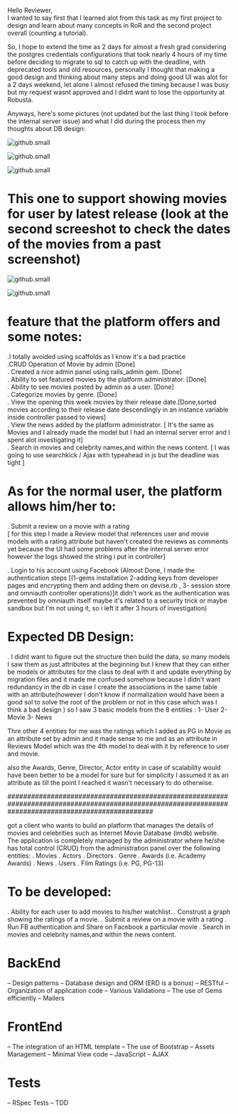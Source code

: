 
Hello Reviewer,<br />
I wanted to say first that I learned alot from this task as my first project to design and learn about many concepts in RoR and the second project overall (counting a tutorial).

So, I hope to extend the time as 2 days for almost a fresh grad considering the postgres credentials configurations that took nearly 4 hours of my time before deciding to migrate to sql to catch up with the deadline, with deprecated tools and old resources, personally I thought that making a good design and thinking about many steps and doing good UI was alot for a 2 days weekend, let alone I almost refused the timing because I was busy but my request wasnt approved and I didnt want to lose the opportunity at Robusta.

Anyways, here's some pictures (not updated but the last thing I took before the internal server issue) and what I did during the process then my thoughts about DB design:

![github.small](Screenshot%20from%202022-01-15%2021-50-20.png) <br  />

![github.small](Screenshot%20from%202022-01-15%2021-50-37.png) <br />

![github.small](Screenshot%20from%202022-01-15%2021-50-46.png) <br />

# This one to support showing movies for user by latest release (look at the second screeshot to check the dates of the movies from a past screenshot)
![github.small](Screenshot%20from%202022-01-16%2001-39-51.png) <br />

![github.small](Screenshot%20from%202022-01-16%2001-23-50.png) <br />


# feature that the platform offers and some notes: <br />
.I totally avoided using scaffolds as I know it's a bad practice <br /> 
.CRUD Operation of Movie by admin  [Done] <br />
. Created a nice admin panel using rails_admin gem. [Done] <br />
. Ability to set featured movies by the platform administrator. [Done] <br />
. Ability to see movies posted by admin as a user. [Done] <br />
. Categorize movies by genre. [Done] <br />
. View the opening this week movies by their release date.[Done,sorted movies according to their release date descendingly in an instance variable inside controller passed to views] <br />
. View the news added by the platform administrator. [ It's the same as Movies and I already made the model but I had an internal server error and I spent alot investigating it] <br />
. Search in movies and celebrity names,and within the news content. [ I was going to use searchkick / Ajax with typeahead in js but the deadline was tight ] <br />

# As for the normal user, the platform allows him/her to: <br />

. Submit a review on a movie with a rating <br /> [ for this step I made a Review model that references user and movie models with a rating attribute but haven't created the reviews as comments yet because the UI had some problems after the internal server error however the logs showed the string i put in controller] <br />

. Login to his account using Facebook (Almost Done, I made the authentication steps [(1-gems installation 2-adding keys from developer pages and encrypting them and adding them on devise.rb , 3- session store and omniauth controller operations)]it didn't work as the authentication was prevented by omniauth itself maybe it's related to a security trick or maybe sandbox but I'm not using it, so i left it after 3 hours of investigation) <br />

# Expected DB Design: <br />
. I didnt want to figure out the structure then build the data, so many models I saw them as just attributes at the beginning but I knew that they can either be models or attributes for the class to deal with it and update everything by migration files and it made me confused somehow because I didn't want redundancy in the db in case I create the associations in the same table with an attribute(however I don't know if normalization would have been a good sol to solve the root of the problem or not in this case which was I think a bad design ) so I saw 3 basic models from the 8 entities : 1- User 2- Movie 3- News <br  />

Thre other 4 entities for me was the ratings which I added as PG in Movie as an attribute set by admin and it made sense to me and as an attribute in Reviews Model which was the 4th model to deal with it by reference to user and movie. <br  />

also the Awards, Genre, Director, Actor entity in case of scalability would have been better to be a model for sure but for simplicity I assumed it as an attribute as till the point I reached it wasn't necessary to do otherwise.



#####################################################################################################################################################

got a client who wants to build an platform that manages the details of movies and
celebrities such as Internet Movie Database (imdb) website. The application is completely
managed by the administrator where he/she has total control (CRUD) from the administration
panel over the following entities:
. Movies
. Actors
. Directors
. Genre
. Awards (i.e. Academy Awards)
. News
. Users
. Film Ratings (i.e. PG, PG-13)


# To be developed:
. Ability for each user to add movies to his/her watchlist.
. Construst a graph showing the ratings of a movie.
. Submit a review on a movie with a rating
. Run FB authentication and Share on Facebook a particular movie
. Search in movies and celebrity names,and within the news content.

# BackEnd
– Design patterns
– Database design and ORM (ERD is a bonus)
– RESTful
– Organization of application code
– Various Validations
– The use of Gems efficiently
– Mailers
# FrontEnd
– The integration of an HTML template
– The use of Bootstrap
– Assets Management
– Minimal View code
– JavaScript
– AJAX
# Tests
– RSpec Tests
– TDD
